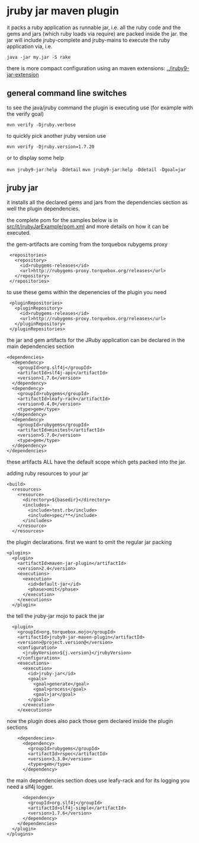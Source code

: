 # jruby jar maven plugin

it packs a ruby application as runnable jar, i.e. all the ruby code and the gems and jars (which ruby loads via require) are packed inside the jar. the jar will include jruby-complete and jruby-mains to execute the ruby application via, i.e.

    java -jar my.jar -S rake

there is more compact configuration using an maven extensions: [../jruby9-jar-extension](jruby9-jar-extension)

## general command line switches

to see the java/jruby command the plugin is executing use (for example with the verify goal)

```mvn verify -Djruby.verbose```

to quickly pick another jruby version use

```mvn verify -Djruby.version=1.7.20```

or to display some help

```mvn jruby9-jar:help -Ddetail```
```mvn jruby9-jar:help -Ddetail -Dgoal=jar```

## jruby jar

it installs all the declared gems and jars from the dependencies section as well the plugin dependencies.

the complete pom for the samples below is in [src/it/jrubyJarExample/pom.xml](src/it/jrubyJarExample/pom.xml) and more details on how it can be executed.

the gem-artifacts are coming from the torquebox rubygems proxy

     <repositories>
       <repository>
         <id>rubygems-releases</id>
         <url>http://rubygems-proxy.torquebox.org/releases</url>
       </repository>
     </repositories>

to use these gems within the depenencies of the plugin you need

     <pluginRepositories>
       <pluginRepository>
         <id>rubygems-releases</id>
         <url>http://rubygems-proxy.torquebox.org/releases</url>
       </pluginRepository>
     </pluginRepositories>

the jar and gem artifacts for the JRuby application can be declared in the main dependencies section

    <dependencies>
      <dependency>
        <groupId>org.slf4j</groupId>
        <artifactId>slf4j-api</artifactId>
        <version>1.7.6</version>
      </dependency>
      <dependency>
        <groupId>rubygems</groupId>
        <artifactId>leafy-rack</artifactId>
        <version>0.4.0</version>
        <type>gem</type>
      </dependency>
      <dependency>
        <groupId>rubygems</groupId>
        <artifactId>minitest</artifactId>
        <version>5.7.0</version>
        <type>gem</type>
      </dependency>
    </dependencies>

these artifacts ALL have the default scope which gets packed into the jar.

adding ruby resources to your jar

    <build>
      <resources>
        <resource>
          <directory>${basedir}</directory>
          <includes>
            <include>test.rb</include>
            <include>spec/**</include>
          </includes>
        </resource>
      </resources>

the plugin declarations. first we want to omit the regular jar packing

    <plugins>
      <plugin>
        <artifactId>maven-jar-plugin</artifactId>
        <version>2.4</version>
	    <executions>
	      <execution>
            <id>default-jar</id>
            <phase>omit</phase>
          </execution>
        </executions>
      </plugin>

the tell the jruby-jar mojo to pack the jar

      <plugin>
        <groupId>org.torquebox.mojo</groupId>
        <artifactId>jruby9-jar-maven-plugin</artifactId>
        <version>@project.version@</version>
        <configuration>
          <jrubyVersion>${j.version}</jrubyVersion>
        </configuration>
	    <executions>
	      <execution>
            <id>jruby-jar</id>
	        <goals>
              <goal>generate</goal>
              <goal>process</goal>
              <goal>jar</goal>
            </goals>
	      </execution>
	    </executions>

now the plugin does also pack those gem declared inside the plugin sections

        <dependencies>
          <dependency>
            <groupId>rubygems</groupId>
            <artifactId>rspec</artifactId>
            <version>3.3.0</version>
            <type>gem</type>
          </dependency>

the main dependencies section does use leafy-rack and for its logging you need a slf4j logger.

          <dependency>
            <groupId>org.slf4j</groupId>
            <artifactId>slf4j-simple</artifactId>
            <version>1.7.6</version>
          </dependency>
        </dependencies>
      </plugin>
    </plugins>

